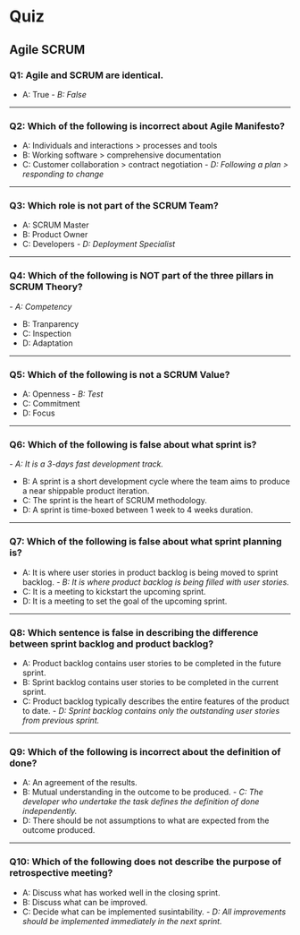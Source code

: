 # Quiz
## Agile SCRUM

### Q1: Agile and SCRUM are identical.

- A: True
*- B: False*
---

### Q2: Which of the following is incorrect about Agile Manifesto?

- A: Individuals and interactions > processes and tools
- B: Working software > comprehensive documentation
- C: Customer collaboration > contract negotiation
*- D: Following a plan > responding to change*
---

### Q3: Which role is not part of the SCRUM Team?

- A: SCRUM Master
- B: Product Owner
- C: Developers
*- D: Deployment Specialist*
---

### Q4: Which of the following is NOT part of the three pillars in SCRUM Theory?

*- A: Competency*
- B: Tranparency
- C: Inspection
- D: Adaptation
---
### Q5: Which of the following is not a SCRUM Value?

- A: Openness
*- B: Test*
- C: Commitment
- D: Focus
---
### Q6: Which of the following is false about what sprint is?
*- A: It is a 3-days fast development track.*
- B: A sprint is a short development cycle where the team aims to produce a near shippable product iteration.
- C: The sprint is the heart of SCRUM methodology.
- D: A sprint is time-boxed between 1 week to 4 weeks duration.
---
### Q7: Which of the following is false about what sprint planning is?

- A: It is where user stories in product backlog is being moved to sprint backlog.
*- B: It is where product backlog is being filled with user stories.*
- C: It is a meeting to kickstart the upcoming sprint.
- D: It is a meeting to set the goal of the upcoming sprint.
---
### Q8: Which sentence is false in describing the difference between sprint backlog and product backlog?

- A: Product backlog contains user stories to be completed in the future sprint.
- B: Sprint backlog contains user stories to be completed in the current sprint.
- C: Product backlog typically describes the entire features of the product to date.
*- D: Sprint backlog contains only the outstanding user stories from previous sprint.*
---
### Q9: Which of the following is incorrect about the definition of done?

- A: An agreement of the results.
- B: Mutual understanding in the outcome to be produced.
*- C: The developer who undertake the task defines the definition of done independently.*
- D: There should be not assumptions to what are expected from the outcome produced.
---
### Q10: Which of the following does not describe the purpose of retrospective meeting?

- A: Discuss what has worked well in the closing sprint.
- B: Discuss what can be improved.
- C: Decide what can be implemented susintability.
*- D: All improvements should be implemented immediately in the next sprint.*
